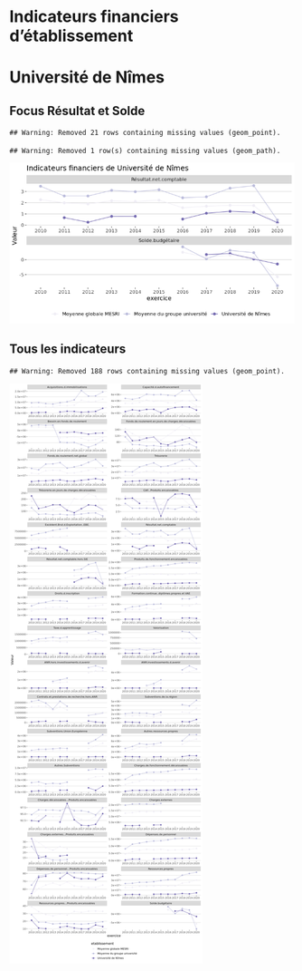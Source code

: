 Indicateurs financiers d’établissement
================

# Université de Nîmes

## Focus Résultat et Solde

    ## Warning: Removed 21 rows containing missing values (geom_point).

    ## Warning: Removed 1 row(s) containing missing values (geom_path).

![](université_de_nîmes_files/figure-gfm/etab.focus-1.png)<!-- -->

## Tous les indicateurs

    ## Warning: Removed 188 rows containing missing values (geom_point).

![](université_de_nîmes_files/figure-gfm/etab-1.png)<!-- -->
